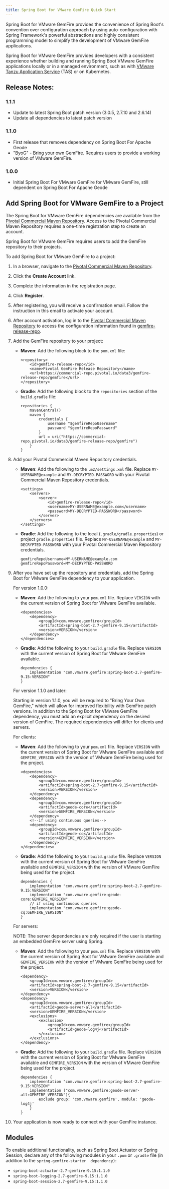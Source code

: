 ```yaml
---
title: Spring Boot for VMware GemFire Quick Start
---
```



Spring Boot for VMware GemFire provides the convenience of Spring Boot's convention over configuration approach by using auto-configuration with Spring Framework's powerful abstractions and highly consistent programming model to simplify the development of VMware GemFire applications.

Spring Boot for VMware GemFire provides developers with a consistent experience whether building and running Spring Boot VMware GemFire applications locally or in a managed environment, such as with [VMware Tanzu Application Service](https://tanzu.vmware.com/application-service) (TAS) or on Kubernetes.

## Release Notes:
### 1.1.1
* Update to latest Spring Boot patch version (3.0.5, 2.7.10 and 2.6.14)
* Update all dependencies to latest patch version

### 1.1.0
* First release that removes dependency on Spring Boot For Apache Geode
* "ByoG" - Bring your own GemFire. Requires users to provide a working version of VMware GemFire.

### 1.0.0
* Initial Spring Boot For VMware GemFire for VMware GemFire, still dependent on Spring Boot For Apache Geode

## Add Spring Boot for VMware GemFire to a Project

The Spring Boot for VMware GemFire dependencies are available from the [Pivotal Commercial Maven Repository](https://commercial-repo.pivotal.io/login/auth). Access to the Pivotal Commercial Maven Repository requires a one-time registration step to create an account.

Spring Boot for VMware GemFire requires users to add the GemFire repository to their projects.

To add Spring Boot for VMware GemFire to a project:

1. In a browser, navigate to the [Pivotal Commercial Maven Repository](https://commercial-repo.pivotal.io/login/auth).

1. Click the **Create Account** link.

1. Complete the information in the registration page.

1. Click **Register**.

1. After registering, you will receive a confirmation email. Follow the instruction in this email to activate your account.

1. After account activation, log in to the [Pivotal Commercial Maven Repository](https://commercial-repo.pivotal.io/login/auth) to access the configuration information found in [gemfire-release-repo](https://commercial-repo.pivotal.io/repository/gemfire-release-repo).

1. Add the GemFire repository to your project:

   * **Maven**: Add the following block to the `pom.xml` file:

       ```
       <repository>
           <id>gemfire-release-repo</id>
           <name>Pivotal GemFire Release Repository</name>
           <url>https://commercial-repo.pivotal.io/data3/gemfire-release-repo/gemfire</url>
       </repository>
       ```

   * **Gradle**: Add the following block to the `repositories` section of the `build.gradle` file:

       ```
       repositories {
           mavenCentral()
           maven {
               credentials {
                   username "$gemfireRepoUsername"
                   password "$gemfireRepoPassword"
               }
               url = uri("https://commercial-repo.pivotal.io/data3/gemfire-release-repo/gemfire")
           }
       }
       ```

1. Add your Pivotal Commercial Maven Repository credentials.

   * **Maven**: Add the following to the `.m2/settings.xml` file. Replace `MY-USERNAME@example` and `MY-DECRYPTED-PASSWORD` with your Pivotal Commercial Maven Repository credentials.

       ```
       <settings>
           <servers>
               <server>
                   <id>gemfire-release-repo</id>
                   <username>MY-USERNAME@example.com</username>
                   <password>MY-DECRYPTED-PASSWORD</password>
               </server>
           </servers>
       </settings>
       ```

   * **Gradle**: Add the following to the local (`.gradle/gradle.properties`) or project `gradle.properties` file. Replace `MY-USERNAME@example` and `MY-DECRYPTED-PASSWORD` with your Pivotal Commercial Maven Repository credentials.

       ```
       gemfireRepoUsername=MY-USERNAME@example.com 
       gemfireRepoPassword=MY-DECRYPTED-PASSWORD
       ```

1. After you have set up the repository and credentials, add the Spring Boot for VMware GemFire dependency to your application.

   For version 1.0.0:

   * **Maven**: Add the following to your `pom.xml` file. Replace `VERSION` with the current version of Spring Boot for VMware GemFire available.

       ```
       <dependencies>
           <dependency>
               <groupId>com.vmware.gemfire</groupId>
               <artifactId>spring-boot-2.7-gemfire-9.15</artifactId>
               <version>VERSION</version>
           </dependency>
       </dependencies>
       ```

   * **Gradle**: Add the following to your `build.gradle` file. Replace `VERSION` with the current version of Spring Boot for VMware GemFire available.

       ```
       dependencies {
           implementation "com.vmware.gemfire:spring-boot-2.7-gemfire-9.15:VERSION"
       }
       ```

   For version 1.1.0 and later:

   Starting in version 1.1.0, you will be required to "Bring Your Own GemFire," which will allow for improved flexibility with GemFire patch versions. In addition to the Spring Boot for VMware GemFire dependency, you must add an explicit dependency on the desired version of GemFire. The required dependencies will differ for clients and servers.

   For clients:

   * **Maven**: Add the following to your `pom.xml` file. Replace `VERSION` with the current version of Spring Boot for VMware GemFire available and `GEMFIRE_VERSION` with the version of VMware GemFire being used for the project.

       ```
       <dependencies>
           <dependency>
               <groupId>com.vmware.gemfire</groupId>
               <artifactId>spring-boot-2.7-gemfire-9.15</artifactId>
               <version>VERSION</version>
           </dependency>
           <dependency>
               <groupId>com.vmware.gemfire</groupId>
               <artifactId>geode-core</artifactId>
               <version>GEMFIRE_VERSION</version>
           </dependency>
           <!--if using continuous queries-->
           <dependency>
               <groupId>com.vmware.gemfire</groupId>
               <artifactId>geode-cq</artifactId>
               <version>GEMFIRE_VERSION</version>
           </dependency>
       </dependencies>
       ```

   * **Gradle**: Add the following to your `build.gradle` file. Replace `VERSION` with the current version of Spring Boot for VMware GemFire available and `GEMFIRE_VERSION` with the version of VMware GemFire being used for the project.

       ```
       dependencies {
           implementation "com.vmware.gemfire:spring-boot-2.7-gemfire-9.15:VERSION"
           implementation "com.vmware.gemfire:geode-core:GEMFIRE_VERSION"
           // if using continuous queries
           implementation "com.vmware.gemfire:geode-cq:GEMFIRE_VERSION"
       }
       ```

   For servers:

   NOTE: The server dependencies are only required if the user is starting an embedded GemFire server using Spring.

   * **Maven**: Add the following to your `pom.xml` file. Replace `VERSION` with the current version of Spring Boot for VMware GemFire available and `GEMFIRE_VERSION` with the version of VMware GemFire being used for the project.

       ```
       <dependency>
           <groupId>com.vmware.gemfire</groupId>
           <artifactId>spring-boot-2.7-gemfire-9.15</artifactId>
           <version>VERSION</version>
       </dependency>
       <dependency>
           <groupId>com.vmware.gemfire</groupId>
           <artifactId>geode-server-all</artifactId>
           <version>GEMFIRE_VERSION</version>
           <exclusions>
               <exclusion>
                   <groupId>com.vmware.gemfire</groupId>
                   <artifactId>geode-log4j</artifactId>
               </exclusion>
           </exclusions>
       </dependency>
       ```

   * **Gradle**: Add the following to your `build.gradle` file. Replace `VERSION` with the current version of Spring Boot for VMware GemFire available and `GEMFIRE_VERSION` with the version of VMware GemFire being used for the project.

       ```
       dependencies {
           implementation "com.vmware.gemfire:spring-boot-2.7-gemfire-9.15:VERSION"
           implementation ("com.vmware.gemfire:geode-server-all:GEMFIRE_VERSION"){
               exclude group: 'com.vmware.gemfire', module: 'geode-log4j'
           }
       }
       ```

1. Your application is now ready to connect with your GemFire instance.

## Modules

To enable additional functionality, such as Spring Boot Actuator or Spring Session, declare any of the following modules in your `.pom` or `.gradle` file (in addition to the `spring-gemfire-starter  dependency)`:

* `spring-boot-actuator-2.7-gemfire-9.15:1.1.0`
* `spring-boot-logging-2.7-gemfire-9.15:1.1.0`
* `spring-boot-session-2.7-gemfire-9.15:1.1.0`
